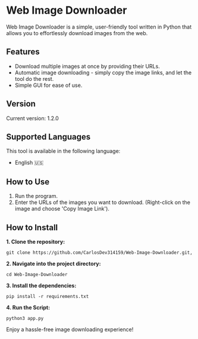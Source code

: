# Web Image Downloader

Web Image Downloader is a simple, user-friendly tool written in Python that allows you to effortlessly download images from the web.

## Features

- Download multiple images at once by providing their URLs.
- Automatic image downloading - simply copy the image links, and let the tool do the rest.
- Simple GUI for ease of use.

## Version

Current version: 1.2.0

## Supported Languages

This tool is available in the following language:

- English 🇺🇸

## How to Use

1. Run the program.
2. Enter the URLs of the images you want to download. (Right-click on the image and choose 'Copy Image Link').

## How to Install
**1. Clone the repository:**
```
git clone https://github.com/CarlosDev314159/Web-Image-Downloader.git,
```
**2. Navigate into the project directory:**
```
cd Web-Image-Downloader
```
**3. Install the dependencies:**
```
pip install -r requirements.txt
```
**4. Run the Script:**
```
python3 app.py
```


Enjoy a hassle-free image downloading experience!
